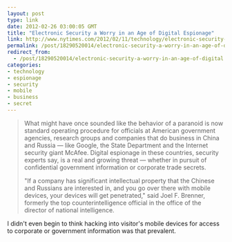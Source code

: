 ```yaml
---
layout: post
type: link
date: 2012-02-26 03:00:05 GMT
title: "Electronic Security a Worry in an Age of Digital Espionage"
link: http://www.nytimes.com/2012/02/11/technology/electronic-security-a-worry-in-an-age-of-digital-espionage.html?_r=2&pagewanted=all
permalink: /post/18290520014/electronic-security-a-worry-in-an-age-of-digital
redirect_from: 
  - /post/18290520014/electronic-security-a-worry-in-an-age-of-digital
categories:
- technology
- espionage
- security
- mobile
- business
- secret
---
```

<blockquote><p>What might have once sounded like the behavior of a paranoid is now standard operating procedure for officials at American government agencies, research groups and companies that do business in China and Russia — like Google, the State Department and the Internet security giant McAfee. Digital espionage in these countries, security experts say, is a real and growing threat — whether in pursuit of confidential government information or corporate trade secrets.</p>
<p>"If a company has significant intellectual property that the Chinese and Russians are interested in, and you go over there with mobile devices, your devices will get penetrated," said Joel F. Brenner, formerly the top counterintelligence official in the office of the director of national intelligence.</p></blockquote>
<p>I didn't even begin to think hacking into visitor's mobile devices for access to corporate or government information was that prevalent.</p>